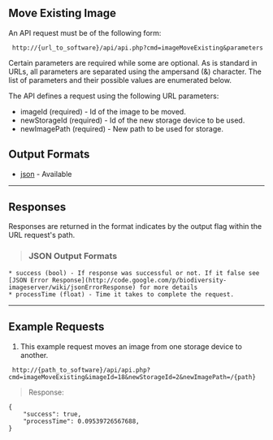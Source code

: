 ## Move Existing Image ##

An API request must be of the following form:

```
 http://{url_to_software}/api/api.php?cmd=imageMoveExisting&parameters
```

Certain parameters are required while some are optional. As is standard in URLs, all parameters are separated using the ampersand (&) character. The list of parameters and their possible values are enumerated below.

The API defines a request using the following URL parameters:

  * imageId (required) - Id of the image to be moved.
  * newStorageId (required) - Id of the new storage device to be used.
  * newImagePath (required) - New path to be used for storage.

## Output Formats ##

  * [json](#JSON_Output_Formats.md) - Available


---

## Responses ##

Responses are returned in the format indicates by the output flag within the URL request's path.

> ### JSON Output Formats ###
    * success (bool) - If response was successful or not. If it false see [JSON Error Response](http://code.google.com/p/biodiversity-imageserver/wiki/jsonErrorResponse) for more details
    * processTime (float) - Time it takes to complete the request.


---

## Example Requests ##

1. This example request moves an image from one storage device to another.

```
 http://{path_to_software}/api/api.php?cmd=imageMoveExisting&imageId=18&newStorageId=2&newImagePath=/{path}
```

> Response:
```
{
    "success": true,
    "processTime": 0.09539726567688,
}
```